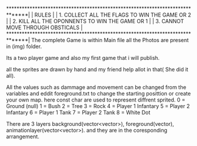 ******************************************************************************|
| RULES                                                                       |
| 1. COLLECT ALL THE FLAGS TO WIN THE GAME OR 2                               |
| 2. KILL ALL THE OPONNENTS TO WIN THE GAME OR 1                              |
| 3. CANNOT MOVE THROUGH OBSTICALS                                            |
******************************************************************************|
The complete Game is within Main file all the Photos are present in (img) folder.

Its a two player game and also my first game that i will publish.

all the sprites are drawn by hand and my friend help allot in that( She did it all).

All the values such as dammage and movement can be changed from the variables and eddit foreground.txt to change the starting posittion or create your own map.
here const char are used to represent diffrent sprited.
0 = Ground (null)
1 = Bush
2 = Tree
3 = Rock
4 = Player 1 Infantary
5 = Player 2 Infantary
6 = Player 1 Tank
7 = Player 2 Tank
8 = White Dot

There are 3 layers background(vector<vector<int>>), foreground(vector<string>), animationlayer(vector<vector<int>>).
and they are in the coresponding arrangement.
